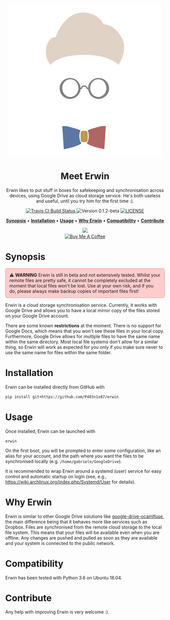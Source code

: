 <p align="center">
  <br>
  <img src="art/logo.png" alt="Erwin">
  <br>
</p>

<h1 align="center">Meet Erwin</h1>

<p align="center">Erwin likes to put stuff in boxes for safekeeping and
synchronisation across devices, using Google Drive as cloud storage service.
He's both useless and useful, until you try him for the first time :).</p>


<p align="center">
  <a href="https://travis-ci.org/P403n1x87/erwin">
    <img src="https://travis-ci.org/P403n1x87/erwin.svg?branch=master"
         alt="Travis CI Build Status">
  </a>
  <img src="https://img.shields.io/badge/version-0.1.2--beta-blue.svg"
       alt="Version 0.1.2-beta">
  <a href="https://github.com/P403n1x87/erwin/blob/master/LICENSE.md">
    <img src="https://img.shields.io/badge/license-GPLv3-ff69b4.svg"
         alt="LICENSE">
  </a>
</p>

<p align="center">
  <a href="#synopsis"><b>Synopsis</b></a>&nbsp;&bull;
  <a href="#installation"><b>Installation</b></a>&nbsp;&bull;
  <a href="#usage"><b>Usage</b></a>&nbsp;&bull;
  <a href="#why-erwin"><b>Why Erwin</b></a>&nbsp;&bull;
  <a href="#compatibility"><b>Compatibility</b></a>&nbsp;&bull;
  <a href="#contribute"><b>Contribute</b></a>
</p>

<p align="center">
  <a href="https://www.patreon.com/bePatron?u=19221563">
    <img src="https://img.shields.io/endpoint.svg?url=https%3A%2F%2Fshieldsio-patreon.herokuapp.com%2FP403n1x87&style=for-the-badge" />
  </a><br/>

  <a href="https://www.buymeacoffee.com/Q9C1Hnm28" target="_blank">
    <img src="https://www.buymeacoffee.com/assets/img/custom_images/orange_img.png" alt="Buy Me A Coffee" />
  </a>
</p>


# Synopsis

<p style="background:#FFCCCC;padding:12px;border-radius: 6px; border: solid 1px #FF8888;">
⚠️ <b>WARNING</b> Erwin is still in beta and not extensively tested. Whilst your
remote files are pretty safe, it cannot be completely excluded at the moment
that local files won't be lost. Use at your own risk, and if you do, please
always make backup copies of important files first!</p>

Erwin is a cloud storage synchronisation service. Currently, it works with Google
Drive and allows you to have a local mirror copy of the files stored on your
Google Drive account.

There are some known **restrictions** at the moment. There is no support for
Google Docs, which means that you won't see these files in your local copy.
Furthermore, Google Drive allows for multiple files to have the same name within
the same directory. Most local file systems don't allow for a similar thing, so
Erwin will work as expected for you only if you make sure never to use the same
name for files within the same folder.

# Installation

Erwin can be installed directly from GitHub with

~~~ bash
pip install git+https://github.com/P403n1x87/erwin
~~~


# Usage

Once installed, Erwin can be launched with

~~~
erwin
~~~

On the first boot, you will be prompted to enter some configuration, like an
alias for your account, and the path where you want the files to be synchronised
locally (e.g. `/home/gabriele/GoogleDrive`).

It is recommended to wrap Erwin around a systemd (user) service for easy control
and automatic startup on login (see, e.g.,
https://wiki.archlinux.org/index.php/Systemd/User for details).


# Why Erwin

Erwin is similar to other Google Drive solutions like
[google-drive-ocamlfuse](https://github.com/astrada/google-drive-ocamlfuse), the
main difference being that it behaves more like services such as Dropbox. Files
are synchronised from the remote cloud storage to the local file system. This
means that your files will be available even when you are offline. Any changes
are pushed and pulled as soon as they are available and your system is connected
to the public network.

# Compatibility

Erwin has been tested with Python 3.6 on Ubuntu 18.04.

# Contribute

Any help with improving Erwin is very welcome :).
